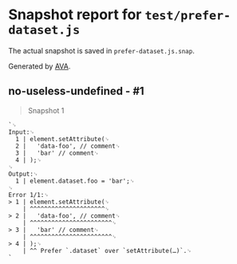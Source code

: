 # Snapshot report for `test/prefer-dataset.js`

The actual snapshot is saved in `prefer-dataset.js.snap`.

Generated by [AVA](https://avajs.dev).

## no-useless-undefined - #1

> Snapshot 1

    `␊
    Input:␊
      1 | element.setAttribute(␊
      2 | 	'data-foo', // comment␊
      3 | 	'bar' // comment␊
      4 | );␊
    ␊
    Output:␊
      1 | element.dataset.foo = 'bar';␊
    ␊
    Error 1/1:␊
    > 1 | element.setAttribute(␊
        | ^^^^^^^^^^^^^^^^^^^^^␊
    > 2 | 	'data-foo', // comment␊
        | ^^^^^^^^^^^^^^^^^^^^^^^␊
    > 3 | 	'bar' // comment␊
        | ^^^^^^^^^^^^^^^^^^^^^^^␊
    > 4 | );␊
        | ^^ Prefer `.dataset` over `setAttribute(…)`.␊
    `
